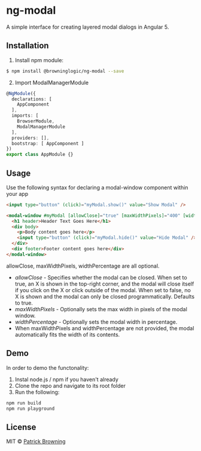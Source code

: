 # ng-modal

A simple interface for creating layered modal dialogs in Angular 5.

## Installation

1. Install npm module:
```bash
$ npm install @browninglogic/ng-modal --save
```

2. Import ModalManagerModule
```typescript
@NgModule({
  declarations: [
    AppComponent
  ],
  imports: [
    BrowserModule,
    ModalManagerModule
  ],
  providers: [],
  bootstrap: [ AppComponent ]
})
export class AppModule {}
```

## Usage

Use the following syntax for declaring a modal-window component within your app

```html
<input type="button" (click)="myModal.show()" value="Show Modal" />

<modal-window #myModal [allowClose]="true" [maxWidthPixels]="400" [widthPercentage]="80">
  <h1 header>Header Text Goes Here</h1>
  <div body>
    <p>Body content goes here</p>
    <input type="button" (click)="myModal.hide()" value="Hide Modal" />
  </div>
  <div footer>Footer content goes here</div>
</modal-window>
```
allowClose, maxWidthPixels, widthPercentage are all optional.
* *allowClose* - Specifies whether the modal can be closed.  When set to true, an X
is shown in the top-right corner, and the modal will close itself if you click on the X
or click outside of the modal.  When set to false, no X is shown and the modal can only
be closed programmatically.  Defaults to true.
* *maxWidthPixels* - Optionally sets the max width in pixels of the modal window.
* *widthPercentage* - Optionally sets the modal width in percentage.
* When maxWidthPixels and widthPercentage are not provided, the modal automatically
fits the width of its contents.

## Demo

In order to demo the functonality:
1. Instal node.js / npm if you haven't already
2. Clone the repo and navigate to its root folder
3. Run the following:
```bash
npm run build
npm run playground
```


## License

MIT © [Patrick Browning](mailto:pfbrowning943@yahoo.com)
